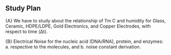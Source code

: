 ## Study Plan
{A} We have to study about the relationship of Tm C and humidity for Glass, Ceramic, HDPE/LDPE, Gold Electronics, and Copper Electrodes, with respect to time (Δt).

{B} Electrical Noise for the nucleic acid (DNA/RNA), protein, and enzymes:
	a. respective to the molecules, and
	b. noise constant derivation.
